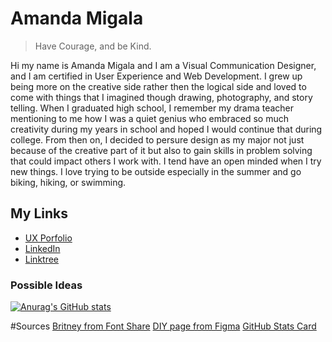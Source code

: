 # Amanda Migala


> Have Courage, and be Kind.

Hi my name is Amanda Migala and I am a Visual Communication Designer, and I am certified in User Experience and Web Development. I grew up being more on the creative side rather then the logical side 
and loved to come with things that I imagined though drawing, photography, and story telling. When I graduated high school, I remember my drama teacher mentioning to me how 
I was a quiet genius who embraced so much creativity during my years in school and hoped I would continue that during college. From then on, 
I decided to persure design as my major not just because of the creative part of it but also to gain skills in problem solving that could impact others I work with. 
I tend have an open minded when I try new things. I love trying to be outside especially in the summer and go biking, hiking, or swimming.

## My Links
* [UX Porfolio](https://www.figma.com/proto/dZIUs3ChbAmvxzC6tPOw7h/Amanda-Migala%3A-UX-Portfolio?node-id=2-69&node-type=canvas&t=LdPZOsqRgLWtLuvr-1&scaling=contain&content-scaling=fixed&page-id=1%3A2)
* [LinkedIn](https://www.linkedin.com/in/amigala/)
* [Linktree](https://linktr.ee/SlyMandy)

### Possible Ideas 
[![Anurag's GitHub stats](https://github-readme-stats.vercel.app/api?username=amigala)](https://github.com/anuraghazra/github-readme-stats)

<!--
**amigala/amigala** is a ✨ _special_ ✨ repository because its `README.md` (this file) appears on your GitHub profile.

Here are some ideas to get you started:

- 🔭 I’m currently working on ...
- 🌱 I’m currently learning ...
- 👯 I’m looking to collaborate on ...
- 🤔 I’m looking for help with ...
- 💬 Ask me about ...
- 📫 How to reach me: ...
- 😄 Pronouns: ...
- ⚡ Fun fact: ...
-->

#Sources
[Britney from Font Share](https://www.fontshare.com/fonts/britney)
[DIY page from Figma](https://www.figma.com/file/a55FO3JOrkGDMwMjx1fgDr/DIY-Landing-Page?node-id=1%3A5&t=01SsJPkI2h20hOT2-1)
[GitHub Stats Card](https://github.com/anuraghazra/github-readme-stats#github-stats-card)
